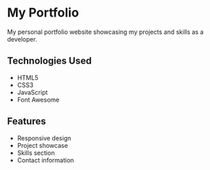 # My Portfolio

My personal portfolio website showcasing my projects and skills as a developer.

## Technologies Used
- HTML5
- CSS3
- JavaScript
- Font Awesome

## Features
- Responsive design
- Project showcase
- Skills section
- Contact information